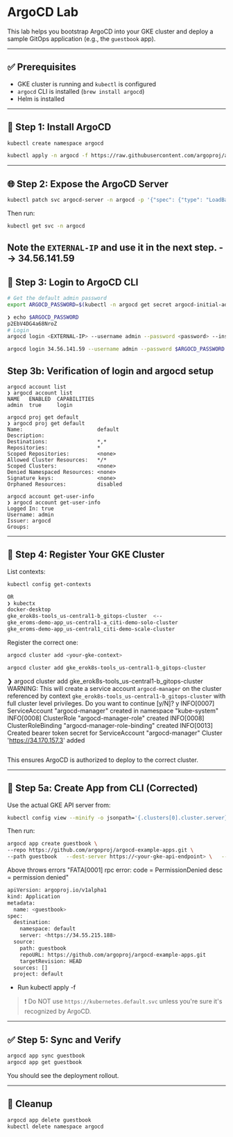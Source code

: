 # ArgoCD Lab

This lab helps you bootstrap ArgoCD into your GKE cluster and deploy a sample GitOps application (e.g., the `guestbook` app).

---

## ✅ Prerequisites

- GKE cluster is running and `kubectl` is configured
- `argocd` CLI is installed (`brew install argocd`)
- Helm is installed

---

## 🧰 Step 1: Install ArgoCD

```bash
kubectl create namespace argocd

kubectl apply -n argocd -f https://raw.githubusercontent.com/argoproj/argo-cd/stable/manifests/install.yaml
```

---

## 🌐 Step 2: Expose the ArgoCD Server
```bash
kubectl patch svc argocd-server -n argocd -p '{"spec": {"type": "LoadBalancer"}}'
```

Then run:
```bash
kubectl get svc -n argocd
```

Note the `EXTERNAL-IP` and use it in the next step.
--> 34.56.141.59
---

## 🔐 Step 3: Login to ArgoCD CLI

```bash
# Get the default admin password
export ARGOCD_PASSWORD=$(kubectl -n argocd get secret argocd-initial-admin-secret -o jsonpath="{.data.password}" | base64 -d && echo)

❯ echo $ARGOCD_PASSWORD
p2EbV4DG4a68NroZ
# Login
argocd login <EXTERNAL-IP> --username admin --password <password> --insecure

argocd login 34.56.141.59 --username admin --password $ARGOCD_PASSWORD --insecure
```
## Step 3b: Verification of login and argocd setup

```
argocd account list
❯ argocd account list
NAME   ENABLED  CAPABILITIES
admin  true     login

argocd proj get default
❯ argocd proj get default
Name:                        default
Description:
Destinations:                *,*
Repositories:                *
Scoped Repositories:         <none>
Allowed Cluster Resources:   */*
Scoped Clusters:             <none>
Denied Namespaced Resources: <none>
Signature keys:              <none>
Orphaned Resources:          disabled

argocd account get-user-info
❯ argocd account get-user-info
Logged In: true
Username: admin
Issuer: argocd
Groups:
```
---

## 🧩 Step 4: Register Your GKE Cluster

List contexts:
```bash
kubectl config get-contexts

OR
❯ kubectx
docker-desktop
gke_erok8s-tools_us-central1-b_gitops-cluster  <--
gke_eroms-demo-app_us-central1-a_citi-demo-solo-cluster
gke_eroms-demo-app_us-central1_citi-demo-scale-cluster
```

Register the correct one:
```bash
argocd cluster add <your-gke-context>

argocd cluster add gke_erok8s-tools_us-central1-b_gitops-cluster

```
❯ argocd cluster add gke_erok8s-tools_us-central1-b_gitops-cluster
WARNING: This will create a service account `argocd-manager` on the cluster referenced by context `gke_erok8s-tools_us-central1-b_gitops-cluster` with full cluster level privileges. Do you want to continue [y/N]? y
INFO[0007] ServiceAccount "argocd-manager" created in namespace "kube-system"
INFO[0008] ClusterRole "argocd-manager-role" created
INFO[0008] ClusterRoleBinding "argocd-manager-role-binding" created
INFO[0013] Created bearer token secret for ServiceAccount "argocd-manager"
Cluster 'https://34.170.157.3' added
```
```
This ensures ArgoCD is authorized to deploy to the correct cluster.

---

## 🚀 Step 5a: Create App from CLI (Corrected)

Use the actual GKE API server from:
```bash
kubectl config view --minify -o jsonpath='{.clusters[0].cluster.server}'
```

Then run:
```bash
argocd app create guestbook \
--repo https://github.com/argoproj/argocd-example-apps.git \
--path guestbook   --dest-server https://<your-gke-api-endpoint> \   --dest-namespace default
```
Above throws errors "FATA[0001] rpc error: code = PermissionDenied desc = permission denied" 
```bash
apiVersion: argoproj.io/v1alpha1
kind: Application
metadata:
  name: <guestbook>
spec:
  destination:
    namespace: default
    server: <https://34.55.215.188>
  source:
    path: guestbook
    repoURL: https://github.com/argoproj/argocd-example-apps.git
    targetRevision: HEAD
  sources: []
  project: default
```
- Run kubectl apply -f <argocd-app-filename>

> ❗️ Do NOT use `https://kubernetes.default.svc` unless you're sure it's recognized by ArgoCD.
---

## ✅ Step 5: Sync and Verify

```bash
argocd app sync guestbook
argocd app get guestbook
```

You should see the deployment rollout.

---

## 🧹 Cleanup

```bash
argocd app delete guestbook
kubectl delete namespace argocd
```
